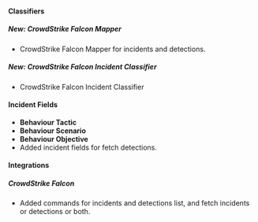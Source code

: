 
#### Classifiers
##### New: CrowdStrike Falcon Mapper
- CrowdStrike Falcon Mapper for incidents and detections.
##### New: CrowdStrike Falcon Incident Classifier
- CrowdStrike Falcon Incident Classifier

#### Incident Fields
- **Behaviour Tactic**
- **Behaviour Scenario**
- **Behaviour Objective**
- Added incident fields for fetch detections.

#### Integrations
##### CrowdStrike Falcon
- Added commands for incidents and detections list, and fetch incidents or detections or both.